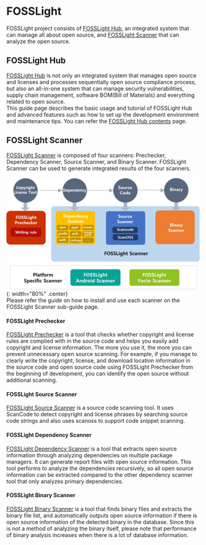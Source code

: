 # FOSSLight

FOSSLight project consists of [FOSSLight Hub](#fosslight-hub), an integrated system that can manage all about open source, and [FOSSLight Scanner](#fosslight-scanner) that can analyze the open source.

## FOSSLight Hub
[FOSSLight Hub](https://github.com/fosslight/fosslight) is not only an integrated system that manages open source and licenses and processes sequentially open source compliance process, but also an all-in-one system that can manage security vulnerabilities, supply chain management, software BOM(Bill of Materials) and everything related to open source.    
This guide page describes the basic usage and tutorial of FOSSLight Hub and advanced features such as how to set up the development environment and maintenance tips. You can refer the [FOSSLight Hub contents](about) page.

## FOSSLight Scanner
[FOSSLight Scanner](scanner) is composed of four scanners: Prechecker, Dependency Scanner, Source Scanner, and Binary Scanner. FOSSLight Scanner can be used to generate integrated results of the four scanners.
<br/><br/>
![](about/images/fosslight_scanner_overview.png){: width="80%" .center}
<br/>
Please refer the guide on how to install and use each scanner on the FOSSLight Scanner sub-guide page.

#### FOSSLight Prechecker
[FOSSLight Prechecker](scanner/1_prechecker.md) is a tool that checks whether copyright and license rules are complied with in the source code and helps you easily add copyright and license information. The more you use it, the more you can prevent unnecessary open source scanning. For example, if you manage to clearly write the copyright, license, and download location information in the source code and open source code using FOSSLight Prechecker from the beginning of development, you can identify the open source without additional scanning.

#### FOSSLight Source Scanner
[FOSSLight Source Scanner](scanner/2_source.md) is a source code scanning tool. It uses ScanCode to detect copyright and license phrases by searching source code strings and also  uses scanoss to support code snippet scanning.

#### FOSSLight Dependency Scanner
[FOSSLight Dependency Scanner](scanner/3_dependency.md) is a tool that extracts open source information through analyzing dependencies on multiple package managers. It can generate report files with open source information. This tool performs to analyze the dependencies recursively, so all open source information can be extracted compared to the other dependency scanner tool that only analyzes primary dependencies.

#### FOSSLight Binary Scanner
[FOSSLight Binary Scanner](scanner/4_binary.md) is a tool that finds binary files and extracts the binary file list, and automatically outputs open source information if there is open source information of the detected binary in the database. Since this is not a method of analyzing the binary itself, please note that performance of binary analysis increases when there is a lot of database information.
